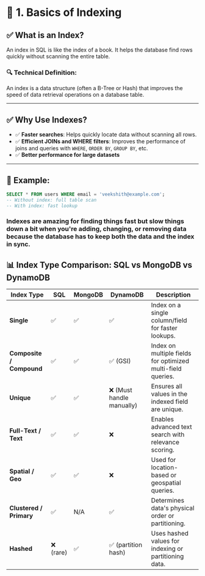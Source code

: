 # 🧱 1. Basics of Indexing

## ✅ What is an Index?
An index in SQL is like the index of a book. It helps the database find rows quickly without scanning the entire table.

### 🔍 Technical Definition:
An index is a data structure (often a B-Tree or Hash) that improves the speed of data retrieval operations on a database table.

---

## ✅ Why Use Indexes?

- ✅ **Faster searches**: Helps quickly locate data without scanning all rows.
- ✅ **Efficient JOINs and WHERE filters**: Improves the performance of joins and queries with `WHERE`, `ORDER BY`, `GROUP BY`, etc.
- ✅ **Better performance for large datasets**

---

## 📌 Example:

```sql
SELECT * FROM users WHERE email = 'veekshith@example.com';
-- Without index: full table scan
-- With index: fast lookup
```
### Indexes are amazing for finding things fast but slow things down a bit when you're adding, changing, or removing data because the database has to keep both the data and the index in sync.

## 📊 Index Type Comparison: SQL vs MongoDB vs DynamoDB

| **Index Type**           | **SQL**                    | **MongoDB**                     | **DynamoDB**                          | **Description**                                                   |
|--------------------------|----------------------------|----------------------------------|---------------------------------------|-------------------------------------------------------------------|
| **Single**               | ✅                          | ✅                                | ✅                                     | Index on a single column/field for faster lookups.               |
| **Composite / Compound** | ✅                          | ✅                                | ✅ (GSI)                               | Index on multiple fields for optimized multi-field queries.      |
| **Unique**               | ✅                          | ✅                                | ❌ (Must handle manually)              | Ensures all values in the indexed field are unique.              |
| **Full-Text / Text**     | ✅                          | ✅                                | ❌                                     | Enables advanced text search with relevance scoring.             |
| **Spatial / Geo**        | ✅                          | ✅                                | ❌                                     | Used for location-based or geospatial queries.                   |
| **Clustered / Primary**  | ✅                          | N/A                               | ✅                                     | Determines data's physical order or partitioning.                |
| **Hashed**               | ❌ (rare)                   | ✅                                | ✅ (partition hash)                    | Uses hashed values for indexing or partitioning data.            |
